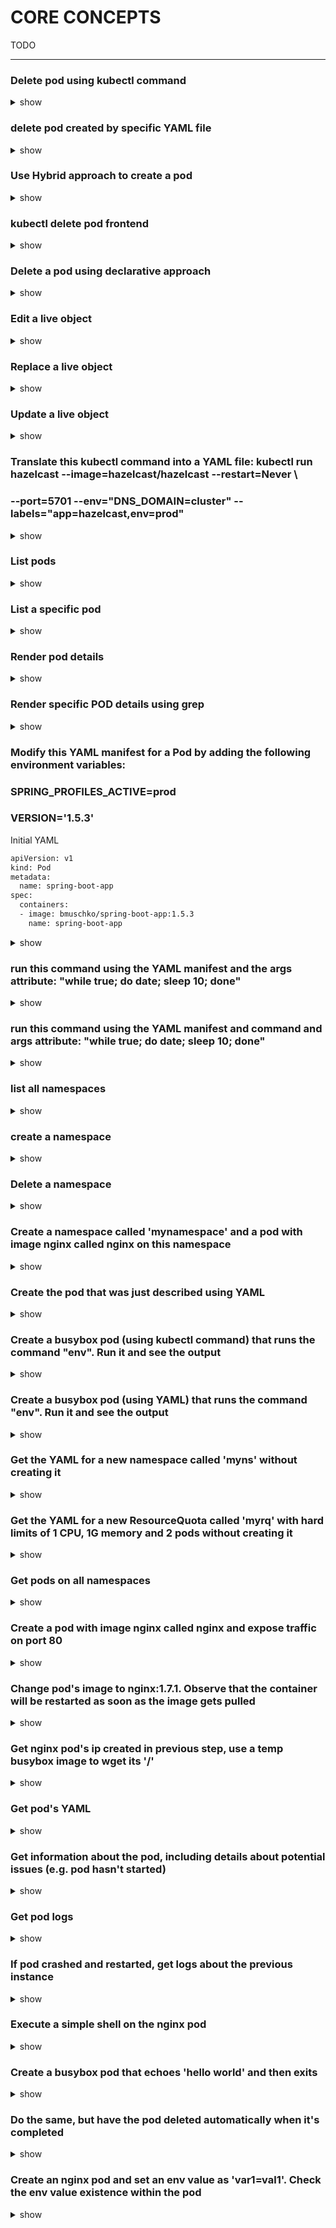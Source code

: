 # CORE CONCEPTS
TODO

-------------------
### Delete pod using kubectl command 

<details><summary>show</summary>
<p>

```bash
kubectl delete pod frontend
```

</p>
</details>

### delete pod created by specific YAML file 

<details><summary>show</summary>
<p>

```bash
kubectl delete -f pod.yaml
```

</p>
</details>

### Use Hybrid approach to create a pod 

<details><summary>show</summary>
<p>

```bash
kubectl run frontend --image=nginx --restart=Never --port=80 \
-o yaml --dry-run=client > pod.yaml
```
```bash
 kubectl create -f pod.yaml
```

</p>
</details>


### kubectl delete pod frontend

<details><summary>show</summary>
<p>

```bash
kubectl delete pod frontend
```

</p>
</details>

### Delete a pod using declarative approach

<details><summary>show</summary>
<p>

```bash
kubectl delete -f pod.yaml
```

</p>
</details>

### Edit a live object

<details><summary>show</summary>
<p>

```bash
kubectl edit pod frontend
```

</p>
</details>

### Replace a live object

<details><summary>show</summary>
<p>

```bash
kubectl replace -f pod.yaml
```

</p>
</details>

### Update a live object

<details><summary>show</summary>
<p>

```bash
kubectl apply -f pod.yaml
```

</p>
</details>

### Translate this kubectl command into a YAML file: kubectl run hazelcast --image=hazelcast/hazelcast --restart=Never \
### --port=5701 --env="DNS_DOMAIN=cluster" --labels="app=hazelcast,env=prod"

<details><summary>show</summary>
<p>

```bash
apiVersion: v1
kind: Pod
metadata:
 name: hazelcast
 labels:
  app: hazelcast
  env: prod
spec:
 containers:
 - env:
  - name: DNS_DOMAIN
    value: cluster
 image: hazelcast/hazelcast
 name: hazelcast
 ports:
 - containerPort: 5701
restartPolicy: Never
```

</p>
</details>

 
### List pods

<details><summary>show</summary>
<p>

```bash
kubectl get pods
```

</p>
</details>

### List a specific pod

<details><summary>show</summary>
<p>

```bash
kubectl get pods hazelcast
```

</p>
</details>

### Render pod details

<details><summary>show</summary>
<p>

```bash
kubectl describe pods hazelcast
```

</p>
</details>

### Render specific POD details using grep

<details><summary>show</summary>
<p>

```bash
kubectl describe pods hazelcast | grep Image:
```

</p>
</details>

### Modify this YAML manifest for a Pod by adding the following environment variables:
### SPRING_PROFILES_ACTIVE=prod
### VERSION='1.5.3'

Initial YAML

```bash
apiVersion: v1
kind: Pod
metadata:
  name: spring-boot-app
spec:
  containers:
  - image: bmuschko/spring-boot-app:1.5.3
    name: spring-boot-app
```


<details><summary>show</summary>
<p>

```bash
apiVersion: v1
kind: Pod
metadata:
  name: spring-boot-app
spec:
  containers:
  - image: bmuschko/spring-boot-app:1.5.3
    name: spring-boot-app
    env:
    - name: SPRING_PROFILES_ACTIVE
      value: prod
    - name: VERSION
      value: '1.5.3'
```

</p>
</details>

### run this command using the YAML manifest and the args attribute: "while true; do date; sleep 10; done"

<details><summary>show</summary>
<p>

```bash
apiVersion: v1
kind: Pod
metadata:
  name: mypod
spec:
  containers:
  - args:
  - /bin/sh
  - -c
  - while true; do date; sleep 10; done
  image: busybox
  name: mypod
restartPolicy: Never
```

</p>
</details>


### run this command using the YAML manifest and command and args attribute: "while true; do date; sleep 10; done"

<details><summary>show</summary>
<p>

```bash
apiVersion: v1
kind: Pod
metadata:
  name: mypod
spec:
  containers:
  - command: ["/bin/sh"]
  args: ["-c", "while true; do date; sleep 10; done"]
  image: busybox
  name: mypod
restartPolicy: Never
```
To validate
```bash
kubectl create -f pod.yaml
kubectl logs mypod -f
```
</p>
</details>


### list all namespaces

<details><summary>show</summary>
<p>

```bash
kubectl get namespaces
```

</p>
</details>

### create a namespace

<details><summary>show</summary>
<p>

```bash
kubectl create namespace code-red
```

</p>
</details>


### Delete a namespace

<details><summary>show</summary>
<p>

```bash
kubectl delete namespace code-red
```

</p>
</details>


### Create a namespace called 'mynamespace' and a pod with image nginx called nginx on this namespace

<details><summary>show</summary>
<p>

```bash
kubectl create namespace mynamespace
kubectl run nginx --image=nginx --restart=Never -n mynamespace
```

</p>
</details>

### Create the pod that was just described using YAML

<details><summary>show</summary>
<p>

Easily generate YAML with:

```bash
kubectl run nginx --image=nginx --restart=Never --dry-run=client -n mynamespace -o yaml > pod.yaml
```

```bash
cat pod.yaml
```

```yaml
apiVersion: v1
kind: Pod
metadata:
  creationTimestamp: null
  labels:
    run: nginx
  name: nginx
  namespace: mynamespace
spec:
  containers:
  - image: nginx
    imagePullPolicy: IfNotPresent
    name: nginx
    resources: {}
  dnsPolicy: ClusterFirst
  restartPolicy: Never
status: {}
```

```bash
kubectl create -f pod.yaml
```

Alternatively, you can run in one line

```bash
kubectl run nginx --image=nginx --restart=Never --dry-run=client -o yaml | kubectl create -n mynamespace -f -
```

</p>
</details>

### Create a busybox pod (using kubectl command) that runs the command "env". Run it and see the output

<details><summary>show</summary>
<p>

```bash
kubectl run busybox --image=busybox --command --restart=Never -it --rm -- env # -it will help in seeing the output, --rm will immediately delete the pod after it exits
# or, just run it without -it
kubectl run busybox --image=busybox --command --restart=Never -- env
# and then, check its logs
kubectl logs busybox
```

</p>
</details>

### Create a busybox pod (using YAML) that runs the command "env". Run it and see the output

<details><summary>show</summary>
<p>

```bash
# create a  YAML template with this command
kubectl run busybox --image=busybox --restart=Never --dry-run=client -o yaml --command -- env > envpod.yaml
# see it
cat envpod.yaml
```

```YAML
apiVersion: v1
kind: Pod
metadata:
  creationTimestamp: null
  labels:
    run: busybox
  name: busybox
spec:
  containers:
  - command:
    - env
    image: busybox
    name: busybox
    resources: {}
  dnsPolicy: ClusterFirst
  restartPolicy: Never
status: {}
```

```bash
# apply it and then see the logs
kubectl apply -f envpod.yaml
kubectl logs busybox
```

</p>
</details>

### Get the YAML for a new namespace called 'myns' without creating it

<details><summary>show</summary>
<p>

```bash
kubectl create namespace myns -o yaml --dry-run=client
```

</p>
</details>

### Get the YAML for a new ResourceQuota called 'myrq' with hard limits of 1 CPU, 1G memory and 2 pods without creating it

<details><summary>show</summary>
<p>

```bash
kubectl create quota myrq --hard=cpu=1,memory=1G,pods=2 --dry-run=client -o yaml
```

</p>
</details>

### Get pods on all namespaces

<details><summary>show</summary>
<p>

```bash
kubectl get po --all-namespaces
```
Alternatively 

```bash
kubectl get po -A
```
</p>
</details>

### Create a pod with image nginx called nginx and expose traffic on port 80

<details><summary>show</summary>
<p>

```bash
kubectl run nginx --image=nginx --restart=Never --port=80
```

</p>
</details>

### Change pod's image to nginx:1.7.1. Observe that the container will be restarted as soon as the image gets pulled

<details><summary>show</summary>
<p>

*Note*: The `RESTARTS` column should contain 0 initially (ideally - it could be any number)

```bash
# kubectl set image POD/POD_NAME CONTAINER_NAME=IMAGE_NAME:TAG
kubectl set image pod/nginx nginx=nginx:1.7.1
kubectl describe po nginx # you will see an event 'Container will be killed and recreated'
kubectl get po nginx -w # watch it
```

*Note*: some time after changing the image, you should see that the value in the `RESTARTS` column has been increased by 1, because the container has been restarted, as stated in the events shown at the bottom of the `kubectl describe pod` command:

```
Events:
  Type    Reason     Age                  From               Message
  ----    ------     ----                 ----               -------
[...]
  Normal  Killing    100s                 kubelet, node3     Container pod1 definition changed, will be restarted
  Normal  Pulling    100s                 kubelet, node3     Pulling image "nginx:1.7.1"
  Normal  Pulled     41s                  kubelet, node3     Successfully pulled image "nginx:1.7.1"
  Normal  Created    36s (x2 over 9m43s)  kubelet, node3     Created container pod1
  Normal  Started    36s (x2 over 9m43s)  kubelet, node3     Started container pod1
```

*Note*: you can check pod's image by running

```bash
kubectl get po nginx -o jsonpath='{.spec.containers[].image}{"\n"}'
```

</p>
</details>

### Get nginx pod's ip created in previous step, use a temp busybox image to wget its '/'

<details><summary>show</summary>
<p>

```bash
kubectl get po -o wide # get the IP, will be something like '10.1.1.131'
# create a temp busybox pod
kubectl run busybox --image=busybox --rm -it --restart=Never -- wget -O- 10.1.1.131:80
```

Alternatively you can also try a more advanced option:

```bash
# Get IP of the nginx pod
NGINX_IP=$(kubectl get pod nginx -o jsonpath='{.status.podIP}')
# create a temp busybox pod
kubectl run busybox --image=busybox --env="NGINX_IP=$NGINX_IP" --rm -it --restart=Never -- sh -c 'wget -O- $NGINX_IP:80'
``` 

Or just in one line:

```bash
kubectl run busybox --image=busybox --rm -it --restart=Never -- wget -O- $(kubectl get pod nginx -o jsonpath='{.status.podIP}:{.spec.containers[0].ports[0].containerPort}')
```

</p>
</details>

### Get pod's YAML

<details><summary>show</summary>
<p>

```bash
kubectl get po nginx -o yaml
# or
kubectl get po nginx -oyaml
# or
kubectl get po nginx --output yaml
# or
kubectl get po nginx --output=yaml
```

</p>
</details>

### Get information about the pod, including details about potential issues (e.g. pod hasn't started)

<details><summary>show</summary>
<p>

```bash
kubectl describe po nginx
```

</p>
</details>

### Get pod logs

<details><summary>show</summary>
<p>

```bash
kubectl logs nginx
```

</p>
</details>

### If pod crashed and restarted, get logs about the previous instance

<details><summary>show</summary>
<p>

```bash
kubectl logs nginx -p
# or
kubectl logs nginx --previous
```

</p>
</details>

### Execute a simple shell on the nginx pod

<details><summary>show</summary>
<p>

```bash
kubectl exec -it nginx -- /bin/sh
```

</p>
</details>

### Create a busybox pod that echoes 'hello world' and then exits

<details><summary>show</summary>
<p>

```bash
kubectl run busybox --image=busybox -it --restart=Never -- echo 'hello world'
# or
kubectl run busybox --image=busybox -it --restart=Never -- /bin/sh -c 'echo hello world'
```

</p>
</details>

### Do the same, but have the pod deleted automatically when it's completed

<details><summary>show</summary>
<p>

```bash
kubectl run busybox --image=busybox -it --rm --restart=Never -- /bin/sh -c 'echo hello world'
kubectl get po # nowhere to be found :)
```

</p>
</details>

### Create an nginx pod and set an env value as 'var1=val1'. Check the env value existence within the pod

<details><summary>show</summary>
<p>

```bash
kubectl run nginx --image=nginx --restart=Never --env=var1=val1
# then
kubectl exec -it nginx -- env
# or
kubectl exec -it nginx -- sh -c 'echo $var1'
# or
kubectl describe po nginx | grep val1
# or
kubectl run nginx --restart=Never --image=nginx --env=var1=val1 -it --rm -- env
```

</p>
</details>

